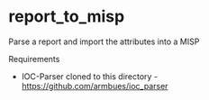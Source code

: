 # report_to_misp
Parse a report and import the attributes into a MISP

Requirements
* IOC-Parser cloned to this directory - https://github.com/armbues/ioc_parser

